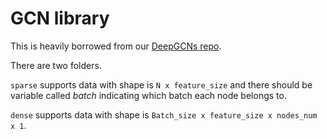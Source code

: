 # GCN library 
This is heavily borrowed from our [DeepGCNs repo](https://github.com/lightaime/deep_gcns_torch).

There are two folders. 

`sparse` supports data with shape is  `N x feature_size` and there should be variable called _batch_ indicating which batch each node belongs to. 

`dense` supports data with shape is `Batch_size x feature_size x nodes_num x 1`.
